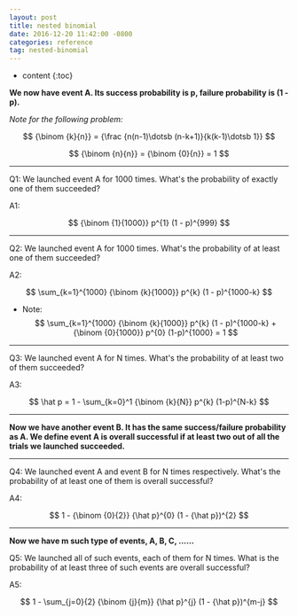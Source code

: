 ```yaml
---
layout: post
title: nested binomial
date: 2016-12-20 11:42:00 -0800
categories: reference
tag: nested-binomial
---
```


* content
{:toc}



__We now have event A. Its success probability is p, failure probability is (1 - p).__

_Note for the following problem:_  

$$ {\binom {k}{n}} = {\frac {n(n-1)\dotsb (n-k+1)}{k(k-1)\dotsb 1}} $$  

$$ {\binom {n}{n}} = {\binom {0}{n}} = 1 $$

---

Q1: We launched event A for 1000 times. What's the probability of exactly one of them succeeded?  

A1:  

$$ {\binom {1}{1000}} p^{1} (1 - p)^{999} $$

---

Q2: We launched event A for 1000 times. What's the probability of at least one of them succeeded?  

A2:  

$$ \sum_{k=1}^{1000} {\binom {k}{1000}} p^{k} (1 - p)^{1000-k} $$

* Note: $$ \sum_{k=1}^{1000} {\binom {k}{1000}} p^{k} (1 - p)^{1000-k}  + {\binom {0}{1000}} p^{0} (1-p)^{1000} = 1 $$

---

Q3: We launched event A for N times. What's the probability of at least two of them succeeded?  

A3:  

$$ \hat p = 1 - \sum_{k=0}^1 {\binom {k}{N}} p^{k} (1-p)^{N-k} $$

---

__Now we have another event B. It has the same success/failure probability as A. We define event A is overall successful if at least two out of all the trials we launched succeeded.__

---

Q4: We launched event A and event B for N times respectively. What's the probability of at least one of them is overall successful?  

A4:  

$$ 1 - {\binom {0}{2}} {\hat p}^{0} (1 - {\hat p})^{2} $$

---

__Now we have m such type of events, A, B, C, ......__

Q5: We launched all of such events, each of them for N times. What is the probability of at least three of such events are overall successful?  

A5:  

$$ 1 - \sum_{j=0}{2} {\binom {j}{m}} {\hat p}^{j} (1 - {\hat p})^{m-j} $$
